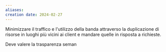 ```yaml
---
aliases: 
creation date: 2024-02-27
---
```


Minimizzare il traffico e l'utilizzo della banda attraverso la duplicazione di risorse in luoghi più vicini ai client e mandare quelle in risposta a richieste. 

Deve valere la trasparenza seman